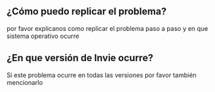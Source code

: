 ## ¿Cómo puedo replicar el problema?
por favor explicanos como replicar el problema paso a paso y en que sistema operativo ocurre

## ¿En que versión de Invie ocurre?
Si este problema ocurre en todas las versiones por favor también mencionarlo
